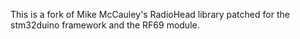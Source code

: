 This is a fork of Mike McCauley's RadioHead library patched for the stm32duino framework and the RF69 module. 
